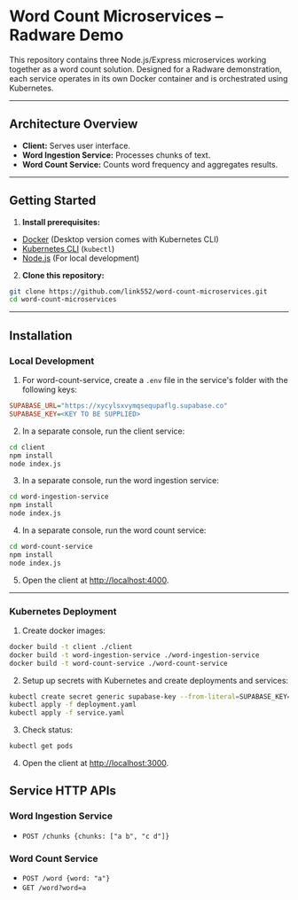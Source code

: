 # Word Count Microservices – Radware Demo

This repository contains three Node.js/Express microservices working together as a word count solution. Designed for a Radware demonstration, each service operates in its own Docker container and is orchestrated using Kubernetes.

***

## Architecture Overview

- **Client:** Serves user interface.
- **Word Ingestion Service:** Processes chunks of text.
- **Word Count Service:** Counts word frequency and aggregates results.

***

## Getting Started

1. **Install prerequisites:**
- [Docker](https://docs.docker.com/get-started/get-docker) (Desktop version comes with Kubernetes CLI)
- [Kubernetes CLI](https://kubernetes.io/releases/download) (`kubectl`)
- [Node.js](https://nodejs.org/en/download) (For local development)

2. **Clone this repository:**

```bash
git clone https://github.com/link552/word-count-microservices.git
cd word-count-microservices
```

***

## Installation

### Local Development

1. For word-count-service, create a `.env` file in the service's folder with the following keys:
```ini
SUPABASE_URL="https://xycylsxvymqsequpaflg.supabase.co"
SUPABASE_KEY=<KEY TO BE SUPPLIED>
```

2. In a separate console, run the client service:

```bash
cd client
npm install
node index.js
```

3. In a separate console, run the word ingestion service:

```bash
cd word-ingestion-service
npm install
node index.js
```

4. In a separate console, run the word count service:

```bash
cd word-count-service
npm install
node index.js
```

5. Open the client at [http://localhost:4000](http://localhost:4000).


***

### Kubernetes Deployment

1. Create docker images:

```bash
docker build -t client ./client
docker build -t word-ingestion-service ./word-ingestion-service
docker build -t word-count-service ./word-count-service
```

2. Setup up secrets with Kubernetes and create deployments and services:

```bash
kubectl create secret generic supabase-key --from-literal=SUPABASE_KEY=<KEY TO BE SUPPLIED>
kubectl apply -f deployment.yaml
kubectl apply -f service.yaml
```

3. Check status:

```bash
kubectl get pods
```

4. Open the client at [http://localhost:3000](http://localhost:3000).

## Service HTTP APIs

### Word Ingestion Service

- `POST /chunks {chunks: ["a b", "c d"]}`

### Word Count Service

- `POST /word {word: "a"}`
- `GET /word?word=a`
